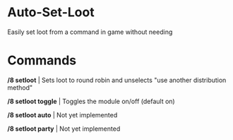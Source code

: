# Auto-Set-Loot

Easily set loot from a command in game without needing 

# Commands

**/8 setloot** | Sets loot to round robin and unselects "use another distribution method"

**/8 setloot toggle** | Toggles the module on/off (default on)

**/8 setloot auto** | Not yet implemented

**/8 setloot party** | Not yet implemented
